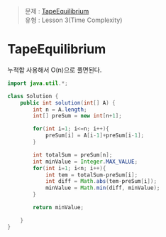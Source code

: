 >  문제 : [TapeEquilibrium](https://app.codility.com/programmers/lessons/3-time_complexity/tape_equilibrium/) </br>
유형 : Lesson 3(Time Complexity) </br>




# TapeEquilibrium
누적합 사용해서 O(n)으로 풀면된다.

```java
import java.util.*;

class Solution {
    public int solution(int[] A) {
        int n = A.length;
        int[] preSum = new int[n+1];

        for(int i=1; i<=n; i++){
            preSum[i] = A[i-1]+preSum[i-1];
        }

        int totalSum = preSum[n];
        int minValue = Integer.MAX_VALUE;
        for(int i=1; i<n; i++){
            int tem = totalSum-preSum[i];
            int diff = Math.abs(tem-preSum[i]);
            minValue = Math.min(diff, minValue);
        }

        return minValue;

    }
}


```

